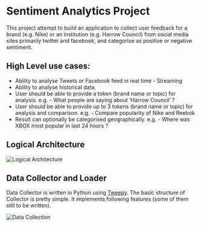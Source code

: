 # Sentiment Analytics Project

This project attempt to build an application to collect user feedback for a brand (e.g. Nike) or an institution (e.g. Harrow Council) from social media sites primarily twitter and facebook, and categorise as positive or negative sentiment.

## High Level use cases:

- Ability to analyse Tweets or Facebook feed in real time - Streaming
- Ability to analyse historical data.
- User should be able to provide a token (brand name or topic) for analysis.
    e.g. - What people are saying about ‘Harrow Council’ ?
- User should be able to provide up to 3 tokens (brand name or topic) for analysis and comparison.
    e.g. - Compare popularity of Nike and Reebok
- Result can optionally be categorised geographically.
    e.g. - Where was XBOX most popular in last 24 hours ?

## Logical Architecture

![Logical Architecture](https://github.com/bipulc/sentiment_analysis/blob/master/logical_architecture.jpg)

## Data Collector and Loader

Data Collector is written in Python using [Tweepy](http://docs.tweepy.org/en/v3.5.0/getting_started.html). The basic structure of Collector is pretty simple. It implements following features (some of them still to be written).

![Data Collection](https://github.com/bipulc/sentiment_analysis/blob/master/DataCollection_twitter_fb.jpg)
